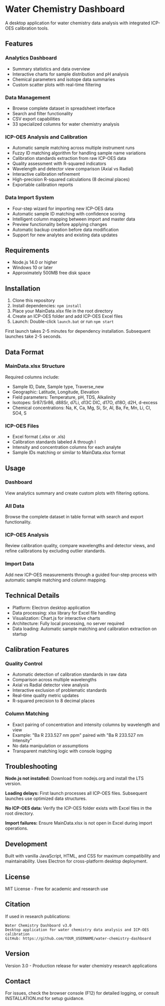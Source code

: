 # Water Chemistry Dashboard

A desktop application for water chemistry data analysis with integrated ICP-OES calibration tools.

## Features

### Analytics Dashboard
- Summary statistics and data overview
- Interactive charts for sample distribution and pH analysis
- Chemical parameters and isotope data summaries
- Custom scatter plots with real-time filtering

### Data Management
- Browse complete dataset in spreadsheet interface
- Search and filter functionality
- CSV export capabilities
- 33 specialized columns for water chemistry analysis

### ICP-OES Analysis and Calibration
- Automatic sample matching across multiple instrument runs
- Fuzzy ID matching algorithm for handling sample name variations
- Calibration standards extraction from raw ICP-OES data
- Quality assessment with R-squared indicators
- Wavelength and detector view comparison (Axial vs Radial)
- Interactive calibration refinement
- High-precision R-squared calculations (8 decimal places)
- Exportable calibration reports

### Data Import System
- Four-step wizard for importing new ICP-OES data
- Automatic sample ID matching with confidence scoring
- Intelligent column mapping between import and master data
- Preview functionality before applying changes
- Automatic backup creation before data modification
- Support for new analytes and existing data updates

## Requirements

- Node.js 14.0 or higher
- Windows 10 or later
- Approximately 500MB free disk space

## Installation

1. Clone this repository
2. Install dependencies: `npm install`
3. Place your MainData.xlsx file in the root directory
4. Create an ICP-OES folder and add ICP-OES Excel files
5. Launch: Double-click `launch.bat` or run `npm start`

First launch takes 2-5 minutes for dependency installation. Subsequent launches take 2-5 seconds.

## Data Format

### MainData.xlsx Structure

Required columns include:
- Sample ID, Date, Sample type, Traverse_new
- Geographic: Latitude, Longitude, Elevation
- Field parameters: Temperature, pH, TDS, Alkalinity
- Isotopes: Sr87/Sr86, d88Sr, d7Li, d13C DIC, d17O, d18O, d2H, d-excess
- Chemical concentrations: Na, K, Ca, Mg, Si, Sr, Al, Ba, Fe, Mn, Li, Cl, SO4, S

### ICP-OES Files
- Excel format (.xlsx or .xls)
- Calibration standards labeled A through I
- Intensity and concentration columns for each analyte
- Sample IDs matching or similar to MainData.xlsx format

## Usage

### Dashboard
View analytics summary and create custom plots with filtering options.

### All Data
Browse the complete dataset in table format with search and export functionality.

### ICP-OES Analysis
Review calibration quality, compare wavelengths and detector views, and refine calibrations by excluding outlier standards.

### Import Data
Add new ICP-OES measurements through a guided four-step process with automatic sample matching and column mapping.

## Technical Details

- Platform: Electron desktop application
- Data processing: xlsx library for Excel file handling
- Visualization: Chart.js for interactive charts
- Architecture: Fully local processing, no server required
- Data loading: Automatic sample matching and calibration extraction on startup

## Calibration Features

### Quality Control
- Automatic detection of calibration standards in raw data
- Comparison across multiple wavelengths
- Axial vs Radial detector view analysis
- Interactive exclusion of problematic standards
- Real-time quality metric updates
- R-squared precision to 8 decimal places

### Column Matching
- Exact pairing of concentration and intensity columns by wavelength and view
- Example: "Ba R 233.527 nm ppm" paired with "Ba R 233.527 nm Intensity"
- No data manipulation or assumptions
- Transparent matching logic with console logging

## Troubleshooting

**Node.js not installed:** Download from nodejs.org and install the LTS version.

**Loading delays:** First launch processes all ICP-OES files. Subsequent launches use optimized data structures.

**No ICP-OES data:** Verify the ICP-OES folder exists with Excel files in the root directory.

**Import failures:** Ensure MainData.xlsx is not open in Excel during import operations.

## Development

Built with vanilla JavaScript, HTML, and CSS for maximum compatibility and maintainability. Uses Electron for cross-platform desktop deployment.

## License

MIT License - Free for academic and research use

## Citation

If used in research publications:

```
Water Chemistry Dashboard v3.0
Desktop application for water chemistry data analysis and ICP-OES calibration
GitHub: https://github.com/YOUR_USERNAME/water-chemistry-dashboard
```

## Version

Version 3.0 - Production release for water chemistry research applications

## Contact

For issues, check the browser console (F12) for detailed logging, or consult INSTALLATION.md for setup guidance.

